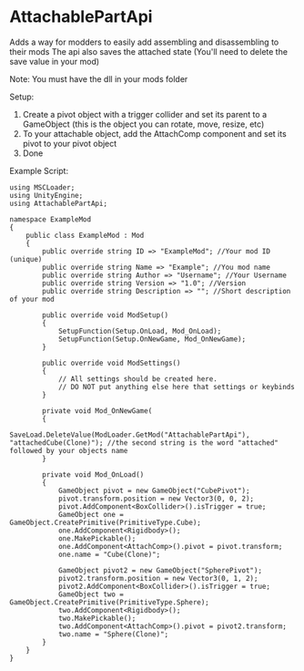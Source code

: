 # AttachablePartApi
Adds a way for modders to easily add assembling and disassembling to their mods
The api also saves the attached state (You'll need to delete the save value in your mod)


Note: You must have the dll in your mods folder

Setup:

1. Create a pivot object with a trigger collider and set its parent to a GameObject (this is the object you can rotate, move, resize, etc)
2. To your attachable object, add the AttachComp component and set its pivot to your pivot object
3. Done

Example Script:

```
using MSCLoader;
using UnityEngine;
using AttachablePartApi;

namespace ExampleMod
{
    public class ExampleMod : Mod
    {
        public override string ID => "ExampleMod"; //Your mod ID (unique)
        public override string Name => "Example"; //You mod name
        public override string Author => "Username"; //Your Username
        public override string Version => "1.0"; //Version
        public override string Description => ""; //Short description of your mod

        public override void ModSetup()
        {
            SetupFunction(Setup.OnLoad, Mod_OnLoad);
            SetupFunction(Setup.OnNewGame, Mod_OnNewGame);
        }

        public override void ModSettings()
        {
            // All settings should be created here. 
            // DO NOT put anything else here that settings or keybinds
        }
        
        private void Mod_OnNewGame(
        {
            SaveLoad.DeleteValue(ModLoader.GetMod("AttachablePartApi"), "attachedCube(Clone)"); //the second string is the word "attached" followed by your objects name
        }

        private void Mod_OnLoad()
        {
            GameObject pivot = new GameObject("CubePivot");
            pivot.transform.position = new Vector3(0, 0, 2);
            pivot.AddComponent<BoxCollider>().isTrigger = true;
            GameObject one = GameObject.CreatePrimitive(PrimitiveType.Cube);
            one.AddComponent<Rigidbody>();
            one.MakePickable();
            one.AddComponent<AttachComp>().pivot = pivot.transform;
            one.name = "Cube(Clone)";
            
            GameObject pivot2 = new GameObject("SpherePivot");
            pivot2.transform.position = new Vector3(0, 1, 2);
            pivot2.AddComponent<BoxCollider>().isTrigger = true;
            GameObject two = GameObject.CreatePrimitive(PrimitiveType.Sphere);
            two.AddComponent<Rigidbody>();
            two.MakePickable();
            two.AddComponent<AttachComp>().pivot = pivot2.transform;
            two.name = "Sphere(Clone)";
        }
    }
}
```

